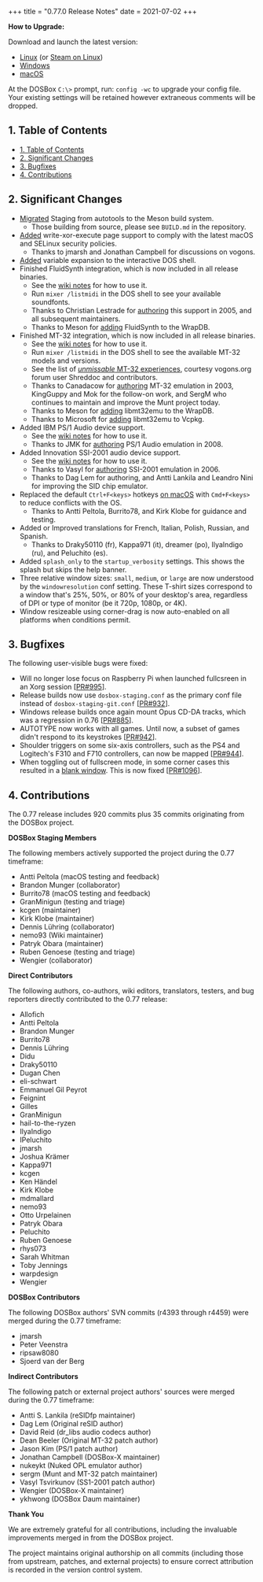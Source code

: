 +++
title = "0.77.0 Release Notes"
date = 2021-07-02
+++

**How to Upgrade:**

Download and launch the latest version:

- [Linux](/downloads/linux/) (or [Steam on Linux](/downloads/linux#steam))
- [Windows](/downloads/windows/)
- [macOS](/downloads/macos/)

At the DOSBox `C:\>` prompt, run: `config -wc` to upgrade your config file.
Your existing settings will be retained however extraneous comments will be dropped.

## 1. Table of Contents

<!-- TOC -->
- [1. Table of Contents](#1-table-of-contents)
- [2. Significant Changes](#2-significant-changes)
- [3. Bugfixes](#3-bugfixes)
- [4. Contributions](#4-contributions)
<!-- /TOC -->

## 2. Significant Changes

- [Migrated](https://github.com/dosbox-staging/dosbox-staging/issues/854) Staging from autotools to the Meson build system.
  - Those building from source, please see `BUILD.md` in the repository.
- [Added](https://github.com/dosbox-staging/dosbox-staging/pull/1031) write-xor-execute page support to comply with the latest macOS and SELinux security policies.
  - Thanks to jmarsh and Jonathan Campbell for discussions on vogons.
- [Added](https://github.com/dosbox-staging/dosbox-staging/pull/1059) variable expansion to the interactive DOS shell.
- Finished FluidSynth integration, which is now included in all release binaries.
  - See the [wiki notes](https://github.com/dosbox-staging/dosbox-staging/wiki/MIDI#fluidsynth) for how to use it.
  - Run `mixer /listmidi` in the DOS shell to see your available soundfonts.
  - Thanks to Christian Lestrade for [authoring](https://sourceforge.net/p/dosbox/patches/107/) this support in 2005, and all subsequent maintainers.
  - Thanks to Meson for [adding](https://github.com/mesonbuild/fluidsynth/tree/2.2.0) FluidSynth to the WrapDB.
- Finished MT-32 integration, which is now included in all release binaries.
  - See the [wiki notes](https://github.com/dosbox-staging/dosbox-staging/wiki/MIDI#mt32emu) for how to use it.
  - Run `mixer /listmidi` in the DOS shell to see the available MT-32 models and versions.
  - See the list of [*unmissable* MT-32 experiences](https://www.vogons.org/viewtopic.php?f=62&t=77567), courtesy vogons.org forum user Shreddoc and contributors.
  - Thanks to Canadacow for [authoring](https://www.vogons.org/viewtopic.php?p=15519#p15519) MT-32 emulation in 2003, KingGuppy and Mok for the follow-on work, and SergM who continues to maintain and improve the Munt project today.
  - Thanks to Meson for [adding](https://github.com/mesonbuild/mt32emu/tree/2.5.0) libmt32emu to the WrapDB.
  - Thanks to Microsoft for [adding](https://github.com/microsoft/vcpkg/issues/16813) libmt32emu to Vcpkg.
- Added IBM PS/1 Audio device support.
  - See the [wiki notes](https://github.com/dosbox-staging/dosbox-staging/wiki/IBM-PS-1-Audio) for how to use it.
  - Thanks to JMK for [authoring](https://www.vogons.org/viewtopic.php?p=132826#p132826) PS/1 Audio emulation in 2008.
- Added Innovation SSI-2001 audio device support.
  - See the [wiki notes](https://github.com/dosbox-staging/dosbox-staging/wiki/MIDI#mt32emu) for how to use it.
  - Thanks to Vasyl for [authoring](https://www.vogons.org/viewtopic.php?p=93689#p93689) SSI-2001 emulation in 2006.
  - Thanks to Dag Lem for authoring, and Antti Lankila and Leandro Nini for improving the SID chip emulator.
- Replaced the default `Ctrl+F<keys>` hotkeys [on macOS](https://github.com/dosbox-staging/dosbox-staging/pull/996#issuecomment-834960586) with `Cmd+F<keys>` to reduce conflicts with the OS.
  - Thanks to Antti Peltola, Burrito78, and Kirk Klobe for guidance and testing.
- Added or Improved translations for French, Italian, Polish, Russian, and Spanish.
  - Thanks to Draky50110 (fr), Kappa971 (it), dreamer (po), IlyaIndigo (ru), and Peluchito (es).
- Added `splash_only` to the `startup_verbosity` settings. This shows the splash but skips the help banner.
- Three relative window sizes: `small`, `medium`, or `large` are now understood by the `windowresolution` conf setting. These T-shirt sizes correspond to a window that's 25%, 50%, or 80% of your desktop's area, regardless of DPI or type of monitor (be it 720p, 1080p, or 4K).
- Window resizeable using corner-drag is now auto-enabled on all platforms when conditions permit.

## 3. Bugfixes

The following user-visible bugs were fixed:

- Will no longer lose focus on Raspberry Pi when launched fullcsreen in an Xorg
session [[PR#995](https://github.com/dosbox-staging/dosbox-staging/pull/995)].
- Release builds now use `dosbox-staging.conf` as the primary conf file instead of
`dosbox-staging-git.conf` [[PR#932](https://github.com/dosbox-staging/dosbox-staging/pull/932)].
- Windows release builds once again mount Opus CD-DA tracks, which was a regression in 0.76 [[PR#885](https://github.com/dosbox-staging/dosbox-staging/pull/855)].
- AUTOTYPE now works with all games. Until now, a subset of games didn't respond to its keystrokes [[PR#942](https://github.com/dosbox-staging/dosbox-staging/pull/942)].
- Shoulder triggers on some six-axis controllers, such as the PS4 and Logitech's F310 and F710 controllers, can now be mapped [[PR#944](https://github.com/dosbox-staging/dosbox-staging/pull/944)].
- When toggling out of fullscreen mode, in some corner cases this resulted in a [blank window](https://github.com/dosbox-staging/dosbox-staging/issues/1094). This is now fixed [[PR#1096](https://github.com/dosbox-staging/dosbox-staging/pull/1096)].

## 4. Contributions

The 0.77 release includes 920 commits plus 35 commits originating from the DOSBox project.

**DOSBox Staging Members**

The following members actively supported the project during the 0.77 timeframe:

- Antti Peltola (macOS testing and feedback)
- Brandon Munger (collaborator)
- Burrito78 (macOS testing and feedback)
- GranMinigun (testing and triage)
- kcgen (maintainer)
- Kirk Klobe (maintainer)
- Dennis Lühring (collaborator)
- nemo93 (Wiki maintainer)
- Patryk Obara (maintainer)
- Ruben Genoese (testing and triage)
- Wengier (collaborator)

**Direct Contributors**

The following authors, co-authors, wiki editors, translators, testers, and bug reporters directly contributed to the 0.77 release:

- Allofich
- Antti Peltola
- Brandon Munger
- Burrito78
- Dennis Lühring
- Didu
- Draky50110
- Dugan Chen
- eli-schwart
- Emmanuel Gil Peyrot
- Feignint
- Gilles
- GranMinigun
- hail-to-the-ryzen
- IlyaIndigo
- IPeluchito
- jmarsh
- Joshua Krämer
- Kappa971
- kcgen
- Ken Händel
- Kirk Klobe
- mdmallard
- nemo93
- Otto Urpelainen
- Patryk Obara
- Peluchito
- Ruben Genoese
- rhys073
- Sarah Whitman
- Toby Jennings
- warpdesign
- Wengier

**DOSBox Contributors**

The following DOSBox authors' SVN commits (r4393 through r4459) were merged during the 0.77 timeframe:

- jmarsh
- Peter Veenstra
- ripsaw8080
- Sjoerd van der Berg

**Indirect Contributors**

The following patch or external project authors' sources were merged during the 0.77 timeframe:

- Antti S. Lankila (reSIDfp maintainer)
- Dag Lem (Original reSID author)
- David Reid (dr_libs audio codecs author)
- Dean Beeler (Original MT-32 patch author)
- Jason Kim (PS/1 patch author)
- Jonathan Campbell (DOSBox-X maintainer)
- nukeykt (Nuked OPL emulator author)
- sergm (Munt and MT-32 patch maintainer)
- Vasyl Tsvirkunov (SS1-2001 patch author)
- Wengier (DOSBox-X maintainer)
- ykhwong (DOSBox Daum maintainer)

**Thank You**

We are extremely grateful for all contributions, including the invaluable improvements merged in from the DOSBox project.

The project maintains original authorship on all commits (including those from upstream, patches, and external projects) to ensure correct attribution is recorded in the version control system.
